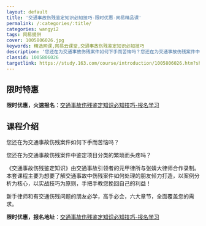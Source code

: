 ```yaml
---
layout: default
title: '交通事故伤残鉴定知识必知技巧-限时优惠-网易精品课'
permalink: /:categories/:title/
categories: wangyi2
tags: 网易提供
cover: 1005806026.jpg
keywords: 精选网课,网易云课堂,交通事故伤残鉴定知识必知技巧
description: '您还在为交通事故伤残案件如何下手而苦恼吗？您还在为交通事故伤残案件中鉴定项目分类的繁琐而头疼吗？《交通事故伤残鉴定知识》'
classid: 1005806026
targetlink: https://study.163.com/course/introduction/1005806026.htm?share=1&shareId=1025206652&utm_campaign=share&utm_medium=iphoneShare&utm_source=&utm_u=1025206652
---
```


## 限时特惠

**限时优惠，火速报名**：[交通事故伤残鉴定知识必知技巧-报名学习](https://study.163.com/course/introduction/1005806026.htm?share=1&shareId=1025206652&utm_campaign=share&utm_medium=iphoneShare&utm_source=&utm_u=1025206652)

## 课程介绍

您还在为交通事故伤残案件如何下手而苦恼吗？

您还在为交通事故伤残案件中鉴定项目分类的繁琐而头疼吗？

《交通事故伤残鉴定知识》由交通事故引领者的元甲律所与张婧大律师合作录制。本套课程主要为想要了解交通事故中伤残案件如何处理的朋友倾力打造，以案例分析为核心，以实战技巧为原则，手把手教您挽回自己的利益！

新手律师和有交通伤残问题的朋友必学，高手必会，六大章节，全面覆盖您的需求。

**限时优惠，报名地址**：[交通事故伤残鉴定知识必知技巧-报名学习](https://study.163.com/course/introduction/1005806026.htm?share=1&shareId=1025206652&utm_campaign=share&utm_medium=iphoneShare&utm_source=&utm_u=1025206652)

